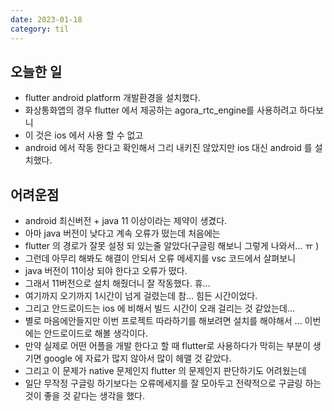 ```yaml
---
date: 2023-01-18
category: til
---
```


## 오늘한 일

- flutter android platform 개발환경을 설치했다.
- 화상통화앱의 경우 flutter 에서 제공하는 agora_rtc_engine를 사용하려고 하다보니
- 이 것은 ios 에서 사용 할 수 없고
- android 에서 작동 한다고 확인해서 그리 내키진 않았지만 ios 대신 android 를 설치했다.

## 어려운점

- android 최신버전 + java 11 이상이라는 제약이 생겼다.
- 아마 java 버전이 낮다고 계속 오류가 떴는데 처음에는
- flutter 의 경로가 잘못 설정 되 있는줄 알았다(구글링 해보니 그렇게 나와서... ㅠ )
- 그런데 아무리 해봐도 해결이 안되서 오류 메세지를 vsc 코드에서 살펴보니
- java 버전이 11이상 되야 한다고 오류가 떴다.
- 그래서 11버전으로 설치 해줬더니 잘 작동했다. 휴...
- 여기까지 오기까지 1시간이 넘게 걸렸는데 참... 힘든 시간이었다.
- 그리고 안드로이드는 ios 에 비해서 빌드 시간이 오래 걸리는 것 같았는데...
- 별로 마음에안들지만 이번 프로젝트 따라하기를 해보려면 설치를 해야해서 ... 이번에는 안드로이드로 해볼 생각이다.
- 만약 실제로 어떤 어플을 개발 한다고 할 때 flutter로 사용하다가 막히는 부분이 생기면 google 에 자료가 많지 않아서 많이 헤맬 것 같았다.
- 그리고 이 문제가 native 문제인지 flutter 의 문제인지 판단하기도 어려웠는데
- 일단 무작정 구글링 하기보다는 오류메세지를 잘 모아두고 전략적으로 구글링 하는 것이 좋을 것 같다는 생각을 했다.
